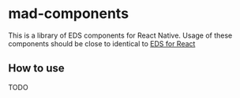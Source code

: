 # mad-components

This is a library of EDS components for React Native. Usage of these components should be close to identical to [EDS for React](https://www.npmjs.com/package/@equinor/eds-core-react)

## How to use

TODO